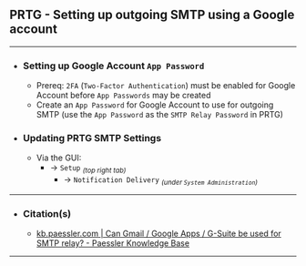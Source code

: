 <!-- https://github.com/mcavallo-git/Coding/blob/main/prtg/PRTG%20-%20Setting%20up%20outgoing%20SMTP%20using%20a%20Google%20account.md -->

## PRTG - Setting up outgoing SMTP using a Google account

***

- ### Setting up Google Account `App Password`
  - Prereq: `2FA` (`Two-Factor Authentication`) must be enabled for Google Account before `App Passwords` may be created
  - Create an `App Password` for Google Account to use for outgoing SMTP (use the `App Password` as the `SMTP Relay Password` in PRTG)

- ### Updating PRTG SMTP Settings
  - Via the GUI:
    - → `Setup` <sub>*(top right tab)*</sub>
      - → `Notification Delivery` <sub>*(under `System Administration`)*</sub>

***

- ### Citation(s)
  - [kb.paessler.com | Can Gmail / Google Apps / G-Suite be used for SMTP relay? - Paessler Knowledge Base](https://kb.paessler.com/en/topic/2823-can-gmail-google-apps-g-suite-be-used-for-smtp-relay)

***
